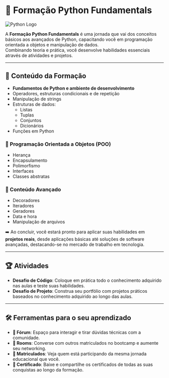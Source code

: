 # 🐍 Formação Python Fundamentals

![Python Logo](https://www.python.org/static/community_logos/python-logo.png)

A **Formação Python Fundamentals** é uma jornada que vai dos conceitos básicos aos avançados de Python, capacitando você em programação orientada a objetos e manipulação de dados.  
Combinando teoria e prática, você desenvolve habilidades essenciais através de atividades e projetos.

---

## 📘 Conteúdo da Formação

- **Fundamentos de Python e ambiente de desenvolvimento**
- Operadores, estruturas condicionais e de repetição
- Manipulação de strings
- Estruturas de dados:
  - Listas
  - Tuplas
  - Conjuntos
  - Dicionários
- Funções em Python

### 🔹 Programação Orientada a Objetos (POO)
- Herança  
- Encapsulamento  
- Polimorfismo  
- Interfaces  
- Classes abstratas  

### 🚀 Conteúdo Avançado
- Decoradores  
- Iteradores  
- Geradores  
- Data e hora  
- Manipulação de arquivos  

➡️ Ao concluir, você estará pronto para aplicar suas habilidades em **projetos reais**, desde aplicações básicas até soluções de software avançadas, destacando-se no mercado de trabalho em tecnologia.

---

## 🏆 Atividades

- **Desafio de Código**: Coloque em prática todo o conhecimento adquirido nas aulas e teste suas habilidades.  
- **Desafio de Projeto**: Construa seu portfólio com projetos práticos baseados no conhecimento adquirido ao longo das aulas.

---

## 🛠️ Ferramentas para o seu aprendizado

- **💬 Fórum**: Espaço para interagir e tirar dúvidas técnicas com a comunidade.  
- **🤝 Rooms**: Converse com outros matriculados no bootcamp e aumente seu networking.  
- **👥 Matriculados**: Veja quem está participando da mesma jornada educacional que você.  
- **📜 Certificado**: Baixe e compartilhe os certificados de todas as suas conquistas ao longo da formação.  
